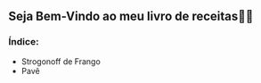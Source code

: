 ## Seja Bem-Vindo ao meu livro de receitas:man_cook:



### Índice:

+ Strogonoff de Frango
+ Pavê





